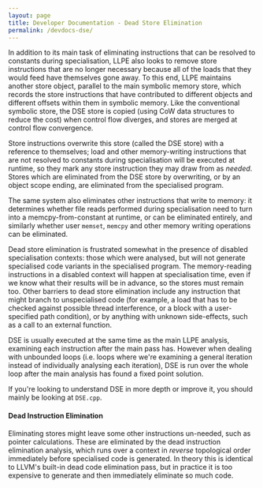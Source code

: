 ```yaml
---
layout: page
title: Developer Documentation - Dead Store Elimination
permalink: /devdocs-dse/
---
```


In addition to its main task of eliminating instructions that can be resolved to constants during specialisation, LLPE also looks to remove store instructions that are no longer necessary because all of the loads that they would feed have themselves gone away. To this end, LLPE maintains another store object, parallel to the main symbolic memory store, which records the store instructions that have contributed to different objects and different offsets within them in symbolic memory. Like the conventional symbolic store, the DSE store is copied (using CoW data structures to reduce the cost) when control flow diverges, and stores are merged at control flow convergence.

Store instructions overwrite this store (called the DSE store) with a reference to themselves; load and other memory-writing instructions that are not resolved to constants during specialisation will be executed at runtime, so they mark any store instruction they may draw from as *needed*. Stores which are eliminated from the DSE store by overwriting, or by an object scope ending, are eliminated from the specialised program.

The same system also eliminates other instructions that write to memory: it determines whether file reads performed during specialisation need to turn into a memcpy-from-constant at runtime, or can be eliminated entirely, and similarly whether user `memset`, `memcpy` and other memory writing operations can be eliminated.

Dead store elimination is frustrated somewhat in the presence of disabled specialisation contexts: those which were analysed, but will not generate specialised code variants in the specialised program. The memory-reading instructions in a disabled context will happen at specialisation time, even if we know what their results will be in advance, so the stores must remain too. Other barriers to dead store elimination include any instruction that might branch to unspecialised code (for example, a load that has to be checked against possible thread interference, or a block with a user-specified path condition), or by anything with unknown side-effects, such as a call to an external function.

DSE is usually executed at the same time as the main LLPE analysis, examining each instruction after the main pass has. However when dealing with unbounded loops (i.e. loops where we're examining a general iteration instead of individually analysing each iteration), DSE is run over the whole loop after the main analysis has found a fixed point solution.

If you're looking to understand DSE in more depth or improve it, you should mainly be looking at `DSE.cpp`.

#### Dead Instruction Elimination

Eliminating stores might leave some other instructions un-needed, such as pointer calculations. These are eliminated by the dead instruction elimination analysis, which runs over a context in *reverse* topological order immediately before specialised code is generated. In theory this is identical to LLVM's built-in dead code elimination pass, but in practice it is too expensive to generate and then immediately eliminate so much code.